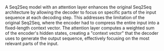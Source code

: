 A Seq2Seq model with an attention layer enhances the original Seq2Seq architecture by allowing the decoder to focus on specific parts of the input sequence at each decoding step. This addresses the limitation of the original Seq2Seq, where the encoder had to compress the entire input into a fixed-length context vector. The attention layer computes a weighted sum of the encoder's hidden states, creating a "context vector" that the decoder uses to generate the output sequence, effectively focusing on the most relevant parts of the input. 
